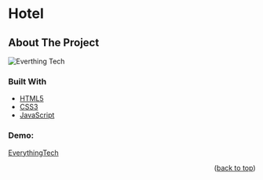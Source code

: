 # Hotel
<div id="top"></div>




<!-- ABOUT THE PROJECT -->
## About The Project

![Everthing Tech](https://user-images.githubusercontent.com/42435299/161439443-385fe3fc-3b9e-4dbd-a38d-30f144939923.png)





### Built With

* [HTML5](https://google.com/)
* [CSS3](https://google.com/)
* [JavaScript](https://google.com/)

### Demo:
[EverythingTech](https://gcodiac.github.io/hotel/)

<p align="right">(<a href="#top">back to top</a>)</p>
